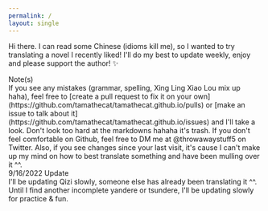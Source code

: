 ```yaml
---
permalink: /
layout: single
---
```


Hi there. I can read some Chinese (idioms kill me), so I wanted to try translating a novel I recently liked! I'll do my best to update weekly, enjoy and please support the author! ✨

<div class="note">Note(s)</div>
If you see any mistakes (grammar, spelling, Xing Ling Xiao Lou mix up haha), feel free to [create a pull request to fix it on your own](https://github.com/tamathecat/tamathecat.github.io/pulls) or [make an issue to talk about it](https://github.com/tamathecat/tamathecat.github.io/issues) and I'll take a look. Don't look too hard at the markdowns hahaha it's trash. If you don't feel comfortable on Github, feel free to DM me at @throwawaystuff5 on Twitter. Also, if you see changes since your last visit, it's cause I can't make up my mind on how to best translate something and have been mulling over it ^^.

<div class="note">9/16/2022 Update</div>
I'll be updating Qizi slowly, someone else has already been translating it ^^. Until I find another incomplete yandere or tsundere, I'll be updating slowly for practice & fun.

